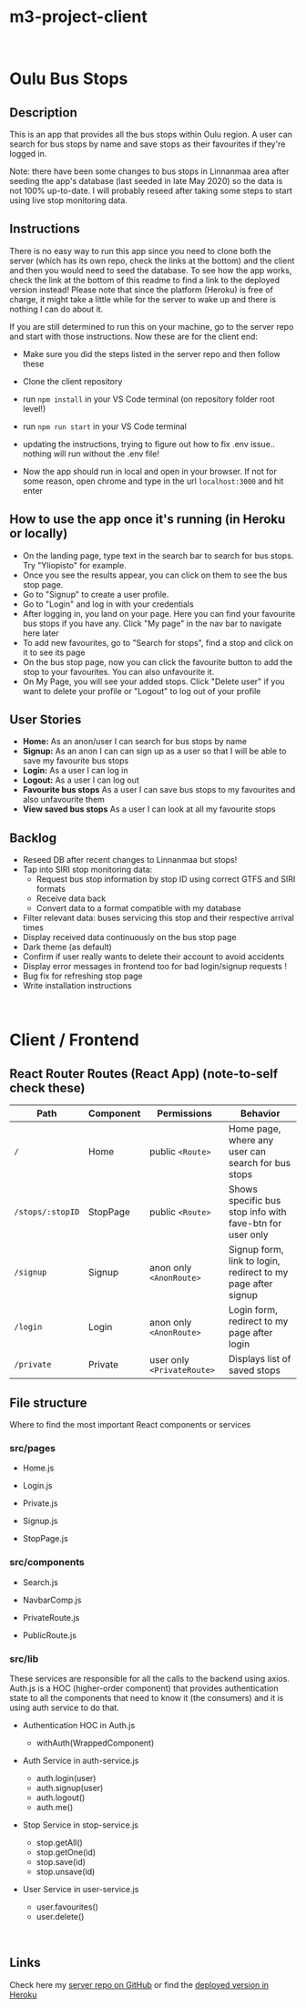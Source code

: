 # m3-project-client
<br>

# Oulu Bus Stops

## Description

This is an app that provides all the bus stops within Oulu region. A user can search for bus stops by name and save stops as their favourites if they're logged in. 

Note: there have been some changes to bus stops in Linnanmaa area after seeding the app's database (last seeded in late May 2020) so the data is not 100% up-to-date. I will probably reseed after taking some steps to start using live stop monitoring data.

## Instructions

There is no easy way to run this app since you need to clone both the server (which has its own repo, check the links at the bottom) and the client and then you would need to seed the database. To see how the app works, check the link at the bottom of this readme to find a link to the deployed version instead! Please note that since the platform (Heroku) is free of charge, it might take a little while for the server to wake up and there is nothing I can do about it.

If you are still determined to run this on your machine, go to the server repo and start with those instructions. Now these are for the client end:

- Make sure you did the steps listed in the server repo and then follow these
- Clone the client repository
- run `npm install` in your VS Code terminal (on repository folder root level!)
- run `npm run start` in your VS Code terminal

- updating the instructions, trying to figure out how to fix .env issue.. nothing will run without the .env file!
<!-- add .env file and paste inside: REACT_APP_API_URL=http://localhost:5666 -->
- Now the app should run in local and open in your browser. If not for some reason, open chrome and type in the url `localhost:3000` and hit enter

## How to use the app once it's running (in Heroku or locally)

- On the landing page, type text in the search bar to search for bus stops. Try "Yliopisto" for example.
- Once you see the results appear, you can click on them to see the bus stop page.
- Go to "Signup" to create a user profile.
- Go to "Login" and log in with your credentials
- After logging in, you land on your page. Here you can find your favourite bus stops if you have any. Click "My page" in the nav bar to navigate here later
- To add new favourites, go to "Search for stops", find a stop and click on it to see its page
- On the bus stop page, now you can click the favourite button to add the stop to your favourites. You can also unfavourite it.
- On My Page, you will see your added stops. Click "Delete user" if you want to delete your profile or "Logout" to log out of your profile

## User Stories

-  **Home:** As an anon/user I can search for bus stops by name
-  **Signup:** As an anon I can can sign up as a user so that I will be able to save my favourite bus stops
-  **Login:** As a user I can log in
-  **Logout:** As a user I can log out
-  **Favourite bus stops** As a user I can save bus stops to my favourites and also unfavourite them
-  **View saved bus stops** As a user I can look at all my favourite stops

## Backlog

- Reseed DB after recent changes to Linnanmaa but stops!
- Tap into SIRI stop monitoring data:
	- Request bus stop information by stop ID using correct GTFS and SIRI formats
	- Receive data back 
	- Convert data to a format compatible with my database
- Filter relevant data: buses servicing this stop and their respective arrival times
- Display received data continuously on the bus stop page
- Dark theme (as default)
- Confirm if user really wants to delete their account to avoid accidents
- Display error messages in frontend too for bad login/signup requests !
- Bug fix for refreshing stop page
- Write installation instructions

<br>


# Client / Frontend

## React Router Routes (React App) (note-to-self check these)
| Path                      | Component            | Permissions                | Behavior                                                      |
| ------------------------- | -------------------- | -------------------------- | ------------------------------------------------------------- |
| `/`                       | Home                 | public `<Route>`           | Home page, where any user can search for bus stops            |
| `/stops/:stopID`          | StopPage             | public `<Route>`           | Shows specific bus stop info with fave-btn for user only      |
| `/signup`                 | Signup               | anon only `<AnonRoute>`    | Signup form, link to login, redirect to my page after signup  |
| `/login`                  | Login                | anon only `<AnonRoute>`    | Login form, redirect to my page after login                   |
| `/private`                | Private              | user only `<PrivateRoute>` | Displays list of saved stops                                  |


## File structure

Where to find the most important React components or services

### src/pages

- Home.js

- Login.js

- Private.js

- Signup.js

- StopPage.js

### src/components

- Search.js

- NavbarComp.js

- PrivateRoute.js

- PublicRoute.js


### src/lib

These services are responsible for all the calls to the backend using axios. Auth.js is a HOC (higher-order component) that provides authentication state to all the components that need to know it (the consumers) and it is using auth service to do that.

- Authentication HOC in Auth.js
  - withAuth(WrappedComponent)

- Auth Service in auth-service.js
  - auth.login(user)
  - auth.signup(user)
  - auth.logout()
  - auth.me()

- Stop Service in stop-service.js
  - stop.getAll()
  - stop.getOne(id)
  - stop.save(id)
  - stop.unsave(id)

- User Service in user-service.js
  - user.favourites()
  - user.delete()

<br>


## Links

<!-- ### Trello

[Link to trello board](https://trello.com/b/OGpErkbe/m3-project)  -->

Check here my [server repo on GitHub](https://github.com/fetaplop/m3-project-server) or find the [deployed version in Heroku](https://oulu-bus-stops.herokuapp.com/)


<!-- ### Slides

Presesentation would be here

[Slides Link](http://slides.com) -->
